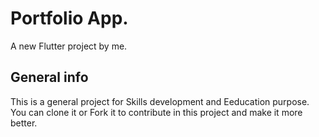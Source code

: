 # Portfolio App.

A new Flutter project by me.

## General info

This is a general project for Skills development and Eeducation purpose. You can clone it or Fork it to contribute in this project and make it more better.
